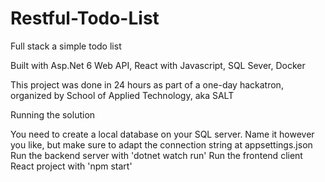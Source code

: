 # Restful-Todo-List
Full stack a simple todo list

Built with Asp.Net 6 Web API, React with Javascript, SQL Sever, Docker

This project was done in 24 hours as part of a one-day hackatron, organized by School of Applied Technology, aka SALT

Running the solution

You need to create a local database on your SQL server. Name it however you like, but make sure to adapt the connection string at appsettings.json
Run the backend server with 'dotnet watch run'
Run the frontend client React project with 'npm start'
